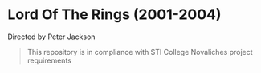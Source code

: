 # Lord Of The Rings (2001-2004)
Directed by Peter Jackson


> This repository is in compliance with STI College Novaliches project requirements
